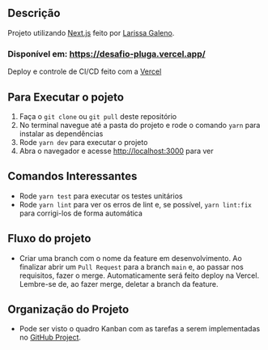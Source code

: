 ## Descrição

Projeto utilizando [Next.js](https://nextjs.org/) feito por [Larissa Galeno](https://github.com/lagaleno).

### Disponível em: https://desafio-pluga.vercel.app/

Deploy e controle de CI/CD feito com a [Vercel](https://vercel.com/new?utm_medium=default-template&filter=next.js&utm_source=create-next-app&utm_campaign=create-next-app-readme)

## Para Executar o pojeto

1. Faça o `git clone` ou `git pull` deste repositório
2. No terminal navegue até a pasta do projeto e rode o comando `yarn` para instalar as dependências
3. Rode `yarn dev` para executar o projeto
4. Abra o navegador e acesse [http://localhost:3000](http://localhost:3000) para ver

## Comandos Interessantes

- Rode `yarn test` para executar os testes unitários
- Rode `yarn lint` para ver os erros de lint e, se possível, `yarn lint:fix` para corrigi-los de forma automática

## Fluxo do projeto

- Criar uma branch com o nome da feature em desenvolvimento. Ao finalizar abrir um `Pull Request` para a branch `main` e, ao passar nos requisitos, fazer o merge. Automaticamente será feito deploy na Vercel. Lembre-se de, ao fazer merge, deletar a branch da feature.

## Organização do Projeto

- Pode ser visto o quadro Kanban com as tarefas a serem implementadas no [GitHub Project](https://github.com/users/lagaleno/projects/1/views/1?layout=board).
